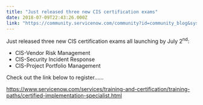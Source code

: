 ```yaml
---
title: "Just released three new CIS certification exams"
date: 2018-07-09T22:43:26.000Z
link: "https://community.servicenow.com/community?id=community_blog&sys_id=df11d988dbdb97009d612926ca96194b"
---
```

<p>Just released three new CIS certification exams all launching by July 2<sup>nd</sup>:</p>
<ul><li>CIS-Vendor Risk Management</li><li>CIS-Security Incident Response</li><li>CIS-Project Portfolio Management</li></ul>
<p>Check out the link below to register......</p>
<p><a href="https://www.servicenow.com/services/training-and-certification/training-paths/certified-implementation-specialist.html" rel="nofollow">https://www.servicenow.com/services/training-and-certification/training-paths/certified-implementation-specialist.html</a></p>